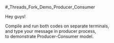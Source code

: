 #_Threads_Fork_Demo_Producer_Consumer

Hey guys!

Compile and run both codes on separate terminals, \
and type your message in producer process, \
to demonstrate Producer-Consumer model. 
